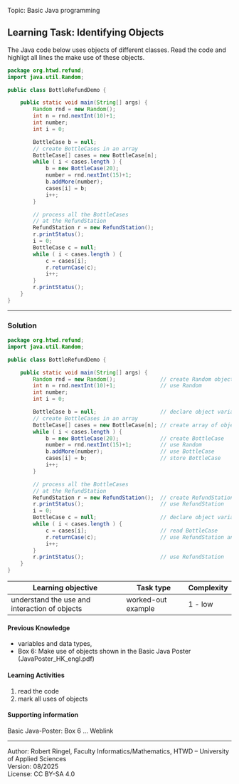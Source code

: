 Topic: Basic Java programming

## Learning Task: Identifying Objects

The Java code below uses objects of different classes. Read the code and highligt all lines the make use of these objects.

``` java
package org.htwd.refund;
import java.util.Random;

public class BottleRefundDemo {

    public static void main(String[] args) {
        Random rnd = new Random();
        int n = rnd.nextInt(10)+1;
        int number;
        int i = 0;

        BottleCase b = null;
        // create BottleCases in an array
        BottleCase[] cases = new BottleCase[n];
        while ( i < cases.length ) {
            b = new BottleCase(20);
            number = rnd.nextInt(15)+1;
            b.addMore(number);
            cases[i] = b;
            i++;
        }

        // process all the BottleCases 
	    // at the RefundStation
        RefundStation r = new RefundStation();
        r.printStatus();
        i = 0;
        BottleCase c = null;
        while ( i < cases.length ) {
            c = cases[i];
            r.returnCase(c);
            i++;
        }
        r.printStatus();
    }
}
```

---------------------------------------

### Solution

``` java
package org.htwd.refund;
import java.util.Random;

public class BottleRefundDemo {

    public static void main(String[] args) {
        Random rnd = new Random();              // create Random object
        int n = rnd.nextInt(10)+1;              // use Random
        int number;
        int i = 0;

        BottleCase b = null;                    // declare object variable
        // create BottleCases in an array
        BottleCase[] cases = new BottleCase[n]; // create array of objects
        while ( i < cases.length ) {            
            b = new BottleCase(20);             // create BottleCase
            number = rnd.nextInt(15)+1;         // use Random
            b.addMore(number);                  // use BottleCase
            cases[i] = b;                       // store BottleCase
            i++;
        }

        // process all the BottleCases 
	    // at the RefundStation
        RefundStation r = new RefundStation();  // create RefundStation
        r.printStatus();                        // use RefundStation
        i = 0;
        BottleCase c = null;                    // declare object variable
        while ( i < cases.length ) {
            c = cases[i];                       // read BottleCase
            r.returnCase(c);                    // use RefundStation and BottleCase
            i++;
        }
        r.printStatus();                        // use RefundStation
    }
}
```


| **Learning objective**                           | **Task type**   | **Complexity** |
| ------------------------------------------------ | --------------- | -------------- |
| understand the use and interaction of objects | worked-out example | 1 - low        |  

#### Previous Knowledge

- variables and data types,  
- Box 6: Make use of objects shown in the Basic Java Poster (JavaPoster_HK_engl.pdf)  

#### Learning Activities

1) read the code
2) mark all uses of objects

#### Supporting information

Basic Java-Poster: Box 6 ... Weblink

---------------------------------------
Author: Robert Ringel, Faculty Informatics/Mathematics, HTWD – University of Applied Sciences  
Version: 08/2025            
License: CC BY-SA 4.0
